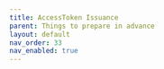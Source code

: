 ```yaml
---
title: AccessToken Issuance
parent: Things to prepare in advance
layout: default
nav_order: 33
nav_enabled: true
---
```

